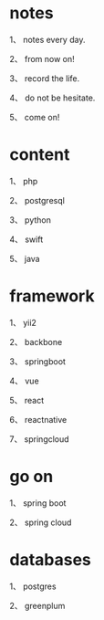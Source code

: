 # notes

1、 notes every day.

2、 from now on!

3、 record the life.

4、 do not be hesitate.

5、 come on!

# content

1、 php

2、 postgresql

3、 python

4、 swift

5、 java

# framework

1、 yii2

2、 backbone

3、 springboot

4、 vue

5、 react

6、 reactnative

7、 springcloud

# go on

1、 spring boot

2、 spring cloud

# databases

1、 postgres

2、 greenplum
